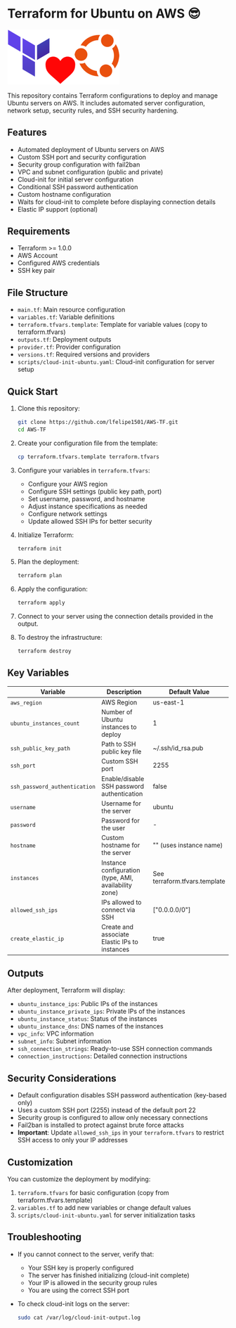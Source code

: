 # Terraform for Ubuntu on AWS :sunglasses:

<img src="https://raw.githubusercontent.com/lfelipe1501/lfelipe-projects/master/Terraform/TerraFUbuntu.svg" alt="tfubn-logo" width="256" />

This repository contains Terraform configurations to deploy and manage Ubuntu servers on AWS. It includes automated server configuration, network setup, security rules, and SSH security hardening.

## Features

- Automated deployment of Ubuntu servers on AWS
- Custom SSH port and security configuration
- Security group configuration with fail2ban
- VPC and subnet configuration (public and private)
- Cloud-init for initial server configuration
- Conditional SSH password authentication
- Custom hostname configuration
- Waits for cloud-init to complete before displaying connection details
- Elastic IP support (optional)

## Requirements

- Terraform >= 1.0.0
- AWS Account
- Configured AWS credentials
- SSH key pair

## File Structure

- `main.tf`: Main resource configuration
- `variables.tf`: Variable definitions
- `terraform.tfvars.template`: Template for variable values (copy to terraform.tfvars)
- `outputs.tf`: Deployment outputs
- `provider.tf`: Provider configuration
- `versions.tf`: Required versions and providers
- `scripts/cloud-init-ubuntu.yaml`: Cloud-init configuration for server setup

## Quick Start

1. Clone this repository:

   ```bash
   git clone https://github.com/lfelipe1501/AWS-TF.git
   cd AWS-TF
   ```

2. Create your configuration file from the template:

   ```bash
   cp terraform.tfvars.template terraform.tfvars
   ```

3. Configure your variables in `terraform.tfvars`:
   - Configure your AWS region
   - Configure SSH settings (public key path, port)
   - Set username, password, and hostname
   - Adjust instance specifications as needed
   - Configure network settings
   - Update allowed SSH IPs for better security

4. Initialize Terraform:

   ```bash
   terraform init
   ```

5. Plan the deployment:

   ```bash
   terraform plan
   ```

6. Apply the configuration:

   ```bash
   terraform apply
   ```

7. Connect to your server using the connection details provided in the output.

8. To destroy the infrastructure:

   ```bash
   terraform destroy
   ```

## Key Variables

| Variable | Description | Default Value |
|----------|-------------|---------|
| `aws_region` | AWS Region | us-east-1 |
| `ubuntu_instances_count` | Number of Ubuntu instances to deploy | 1 |
| `ssh_public_key_path` | Path to SSH public key file | ~/.ssh/id_rsa.pub |
| `ssh_port` | Custom SSH port | 2255 |
| `ssh_password_authentication` | Enable/disable SSH password authentication | false |
| `username` | Username for the server | ubuntu |
| `password` | Password for the user | - |
| `hostname` | Custom hostname for the server | "" (uses instance name) |
| `instances` | Instance configuration (type, AMI, availability zone) | See terraform.tfvars.template |
| `allowed_ssh_ips` | IPs allowed to connect via SSH | ["0.0.0.0/0"] |
| `create_elastic_ip` | Create and associate Elastic IPs to instances | true |

## Outputs

After deployment, Terraform will display:

- `ubuntu_instance_ips`: Public IPs of the instances
- `ubuntu_instance_private_ips`: Private IPs of the instances
- `ubuntu_instance_status`: Status of the instances
- `ubuntu_instance_dns`: DNS names of the instances
- `vpc_info`: VPC information
- `subnet_info`: Subnet information
- `ssh_connection_strings`: Ready-to-use SSH connection commands
- `connection_instructions`: Detailed connection instructions

## Security Considerations

- Default configuration disables SSH password authentication (key-based only)
- Uses a custom SSH port (2255) instead of the default port 22
- Security group is configured to allow only necessary connections
- Fail2ban is installed to protect against brute force attacks
- **Important**: Update `allowed_ssh_ips` in your `terraform.tfvars` to restrict SSH access to only your IP addresses

## Customization

You can customize the deployment by modifying:

1. `terraform.tfvars` for basic configuration (copy from terraform.tfvars.template)
2. `variables.tf` to add new variables or change default values
3. `scripts/cloud-init-ubuntu.yaml` for server initialization tasks

## Troubleshooting

- If you cannot connect to the server, verify that:
  - Your SSH key is properly configured
  - The server has finished initializing (cloud-init complete)
  - Your IP is allowed in the security group rules
  - You are using the correct SSH port

- To check cloud-init logs on the server:

  ```bash
  sudo cat /var/log/cloud-init-output.log
  ```
  